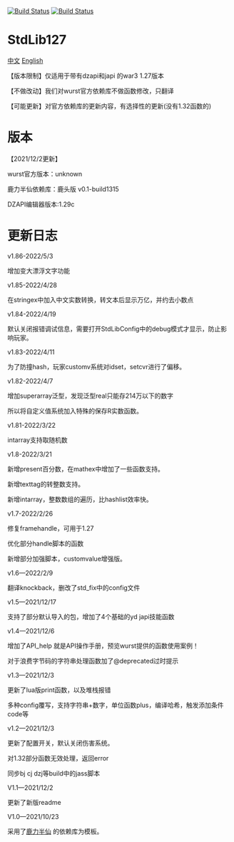 [![Build Status](http://peeeq.de/hudson/job/StdLib2/badge/icon)](http://peeeq.de/hudson/job/StdLib2/) [![Build Status](https://travis-ci.org/wurstscript/WurstStdlib2.svg?branch=master)](https://travis-ci.org/wurstscript/WurstStdlib2)

# StdLib127

[中文](https://github.com/fbicirno/WurstStdlib2/blob/master/README.md)  [English](https://github.com/fbicirno/WurstStdlib2/blob/master/README_EN.md)

【版本限制】仅适用于带有dzapi和japi 的war3 1.27版本

【不做改动】我们对wurst官方依赖库不做函数修改，只翻译

【可能更新】对官方依赖库的更新内容，有选择性的更新(没有1.32函数的)

# 版本

【2021/12/2更新】

wurst官方版本：unknown

鹿力半仙依赖库：鹿头版 v0.1-build1315

DZAPI编辑器版本:1.29c

# 更新日志

v1.86-2022/5/3

增加变大漂浮文字功能

v1.85-2022/4/28

在stringex中加入中文实数转换，转文本后显示万亿，并约去小数点

v1.84-2022/4/19

默认关闭报错调试信息，需要打开StdLibConfig中的debug模式才显示，防止影响玩家。

v1.83-2022/4/11

为了防撞hash，玩家customv系统对idset，setcvr进行了偏移。

v1.82-2022/4/7

增加superarray泛型，发现泛型real只能存214万以下的数字

所以将自定义值系统加入特殊的保存R实数函数。

v1.81-2022/3/22

intarray支持取随机数

v1.8-2022/3/21

新增present百分数，在mathex中增加了一些函数支持。

新增texttag的转整数支持。

新增intarray，整数数组的遍历，比hashlist效率快。

v1.7-2022/2/26

修复framehandle，可用于1.27

优化部分handle脚本的函数

新增部分加强脚本，customvalue增强版。

v1.6—2022/2/9

翻译knockback，删改了std_fix中的config文件

v1.5—2021/12/17

支持了部分默认导入的包，增加了4个基础的yd japi技能函数

v1.4—2021/12/6

增加了API_help 就是API操作手册，预览wurst提供的函数使用案例！

对于浪费字节码的字符串处理函数加了@deprecated过时提示

v1.3—2021/12/3

更新了lua版print函数，以及堆栈报错

多种config覆写，支持字符串+数字，单位函数plus，编译哈希，触发添加条件code等

v1.2—2021/12/3

更新了配置开关，默认关闭伤害系统。

对1.32部分函数无效处理，返回error

同步bj cj dzj等build中的jass脚本

V1.1—2021/12/2

更新了新版readme



V1.0—2021/10/23

采用了[鹿力半仙](https://github.com/yefq) 的依赖库为模板。
